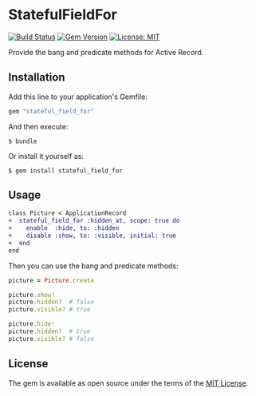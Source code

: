 # StatefulFieldFor

[![Build Status](https://travis-ci.org/yhirano55/stateful_field_for.svg?branch=master)](https://travis-ci.org/yhirano55/stateful_field_for)
[![Gem Version](https://badge.fury.io/rb/stateful_field_for.svg)](https://badge.fury.io/rb/stateful_field_for)
[![License: MIT](https://img.shields.io/badge/License-MIT-blue.svg)](https://opensource.org/licenses/MIT)

Provide the bang and predicate methods for Active Record.

## Installation

Add this line to your application's Gemfile:

```ruby
gem "stateful_field_for"
```

And then execute:

    $ bundle

Or install it yourself as:

    $ gem install stateful_field_for

## Usage

```diff
class Picture < ApplicationRecord
+  stateful_field_for :hidden_at, scope: true do
+    enable  :hide, to: :hidden
+    disable :show, to: :visible, initial: true
+  end
end
```

Then you can use the bang and predicate methods:

```ruby
picture = Picture.create

picture.show!
picture.hidden?  # false
picture.visible? # true

picture.hide!
picture.hidden?  # true
picture.visible? # false
```

## License

The gem is available as open source under the terms of the [MIT License](http://opensource.org/licenses/MIT).
